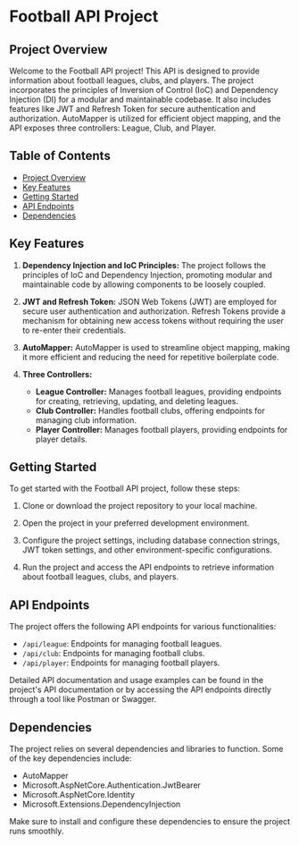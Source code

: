 # Football API Project

## Project Overview
Welcome to the Football API project! This API is designed to provide information about football leagues, clubs, and players. The project incorporates the principles of Inversion of Control (IoC) and Dependency Injection (DI) for a modular and maintainable codebase. It also includes features like JWT and Refresh Token for secure authentication and authorization. AutoMapper is utilized for efficient object mapping, and the API exposes three controllers: League, Club, and Player.

## Table of Contents
- [Project Overview](#project-overview)
- [Key Features](#key-features)
- [Getting Started](#getting-started)
- [API Endpoints](#api-endpoints)
- [Dependencies](#dependencies)

## Key Features

1. **Dependency Injection and IoC Principles:** The project follows the principles of IoC and Dependency Injection, promoting modular and maintainable code by allowing components to be loosely coupled.

2. **JWT and Refresh Token:** JSON Web Tokens (JWT) are employed for secure user authentication and authorization. Refresh Tokens provide a mechanism for obtaining new access tokens without requiring the user to re-enter their credentials.

3. **AutoMapper:** AutoMapper is used to streamline object mapping, making it more efficient and reducing the need for repetitive boilerplate code.

4. **Three Controllers:**
   - **League Controller:** Manages football leagues, providing endpoints for creating, retrieving, updating, and deleting leagues.
   - **Club Controller:** Handles football clubs, offering endpoints for managing club information.
   - **Player Controller:** Manages football players, providing endpoints for player details.

## Getting Started

To get started with the Football API project, follow these steps:

1. Clone or download the project repository to your local machine.

2. Open the project in your preferred development environment.

3. Configure the project settings, including database connection strings, JWT token settings, and other environment-specific configurations.

4. Run the project and access the API endpoints to retrieve information about football leagues, clubs, and players.

## API Endpoints

The project offers the following API endpoints for various functionalities:

- `/api/league`: Endpoints for managing football leagues.
- `/api/club`: Endpoints for managing football clubs.
- `/api/player`: Endpoints for managing football players.

Detailed API documentation and usage examples can be found in the project's API documentation or by accessing the API endpoints directly through a tool like Postman or Swagger.

## Dependencies

The project relies on several dependencies and libraries to function. Some of the key dependencies include:
- AutoMapper
- Microsoft.AspNetCore.Authentication.JwtBearer
- Microsoft.AspNetCore.Identity
- Microsoft.Extensions.DependencyInjection

Make sure to install and configure these dependencies to ensure the project runs smoothly.
